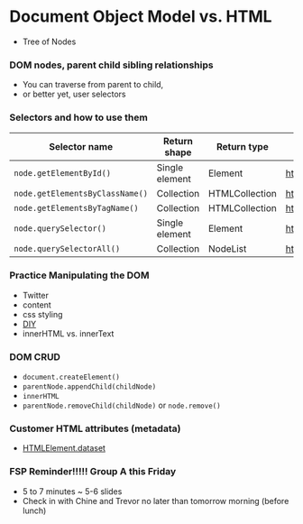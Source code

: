 # Document Object Model vs. HTML
- Tree of Nodes

### DOM nodes, parent child sibling relationships
- You can traverse from parent to child,
- or better yet, user selectors

### Selectors and how to use them

| Selector name                   | Return shape   | Return type    | Reference             |
| ------------------------------- | -------------- | -------------- | --------------------- |
| `node.getElementById()`         | Single element | Element        | https://goo.gl/8cHGoy |
| `node.getElementsByClassName()` | Collection     | HTMLCollection | https://goo.gl/qcAhcp |
| `node.getElementsByTagName()`   | Collection     | HTMLCollection | https://goo.gl/QHozSh |
| `node.querySelector()`          | Single element | Element        | https://goo.gl/6Pqbcc |
| `node.querySelectorAll()`       | Collection     | NodeList       | https://goo.gl/vTfXza |

### Practice Manipulating the DOM
- Twitter
- content
- css styling
- [DIY](https://en.wikipedia.org/wiki/Document_Object_Model)
- innerHTML vs. innerText

### DOM CRUD
- `document.createElement()`
- `parentNode.appendChild(childNode)`
- `innerHTML`
- `parentNode.removeChild(childNode)` or `node.remove()`

### Customer HTML attributes (metadata)
- [HTMLElement.dataset](https://developer.mozilla.org/en-US/docs/Web/API/HTMLElement/dataset)

### FSP Reminder!!!!! Group A this Friday
 - 5 to 7 minutes
 ~ 5-6 slides
 - Check in with Chine and Trevor no later than tomorrow morning (before lunch)
